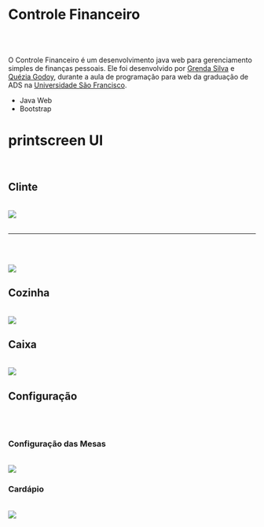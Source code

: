 # Controle Financeiro

</br></br>

O Controle Financeiro é um desenvolvimento java web para gerenciamento simples de finanças pessoais. Ele foi desenvolvido por <a href="https://github.com/GrendaCarla">Grenda Silva</a> e <a href="https://github.com/Leckaa">Quézia Godoy</a>, durante a aula de programação para web da graduação de ADS na <a href="https://www.usf.edu.br/">Universidade São Francisco</a>.

* Java Web
* Bootstrap

# printscreen UI

</br>
<h2>Clinte</h2>
</br>

<img align=center src="https://user-images.githubusercontent.com/80162033/116297968-3dceb780-a772-11eb-8f44-7fbf24260ce8.PNG"> 
</br></br>

----

</br></br>

<img align=center src="https://user-images.githubusercontent.com/80162033/116298735-31972a00-a773-11eb-92f3-088354dcea8c.PNG">

</br>
<h2>Cozinha</h2>
</br>

<img align=center src="https://user-images.githubusercontent.com/80162033/116299975-b59de180-a774-11eb-9958-e3deb3c821b0.PNG">

</br>
<h2>Caixa</h2>
</br>

<img align=center src="https://user-images.githubusercontent.com/80162033/116300371-352bb080-a775-11eb-8ec8-84349759957f.PNG">

</br>
<h2>Configuração</h2>
</br>

</br>
<h3>Configuração das Mesas</h3>
</br>

<img align=center src="https://user-images.githubusercontent.com/80162033/116300641-80de5a00-a775-11eb-8d8a-3cdacd4f4433.PNG">

</br>
<h3>Cardápio</h3>
</br>

<img align=center src="https://user-images.githubusercontent.com/80162033/116300800-b1be8f00-a775-11eb-8340-7e62b9fea826.PNG">
